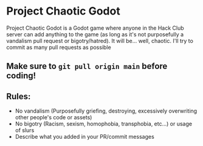 # Project Chaotic Godot
Project Chaotic Godot is a Godot game where anyone in the Hack Club server can add anything to the game (as long as it's not purposefully a vandalism pull request or bigotry/hatred). It will be... well, chaotic. I'll try to commit as many pull requests as possible

## Make sure to `git pull origin main` before coding!

## Rules:
* No vandalism (Purposefully griefing, destroying, excessively overwriting other people's code or assets)
* No bigotry (Racism, sexism, homophobia, transphobia, etc...) or usage of slurs
* Describe what you added in your PR/commit messages
